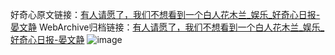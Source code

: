 好奇心原文链接：[有人请愿了，我们不想看到一个白人花木兰_娱乐_好奇心日报-晏文静](https://www.qdaily.com/articles/8420.html)
WebArchive归档链接：[有人请愿了，我们不想看到一个白人花木兰_娱乐_好奇心日报-晏文静](http://web.archive.org/web/20171205034134/http://www.qdaily.com:80/articles/8420.html)
![image](http://ww3.sinaimg.cn/large/007d5XDpgy1g3vd56fcprj30u0359nmo)